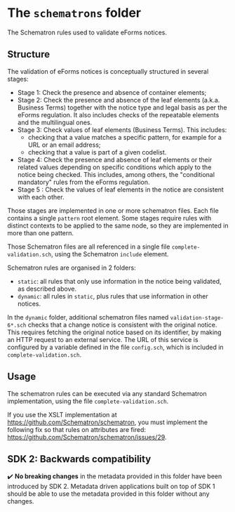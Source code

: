 # The `schematrons` folder

The Schematron rules used to validate eForms notices.

## Structure

The validation of eForms notices is conceptually structured in several stages:
- Stage 1: Check the presence and absence of container elements;
- Stage 2: Check the presence and absence of the leaf elements (a.k.a. Business Terms) together with the notice type and legal basis as per the eForms regulation. It also includes checks of the repeatable elements and the multilingual ones.
- Stage 3: Check values of leaf elements (Business Terms). This includes:
    - checking that a value matches a specific pattern, for example for a URL or an email address;
    - checking that a value is part of a given codelist.
- Stage 4: Check the presence and absence of leaf elements or their related values depending on specific conditions which apply to the notice being checked. This includes, among others, the "conditional mandatory" rules from the eForms regulation.
- Stage 5 : Check the values of leaf elements in the notice are consistent with each other.

Those stages are implemented in one or more schematron files. Each file contains a single `pattern` root element. Some stages require rules with distinct contexts to be applied to the same node, so they are implemented in more than one pattern.

Those Schematron files are all referenced in a single file `complete-validation.sch`, using the Schematron `include` element.

Schematron rules are organised in 2 folders:
* `static`: all rules that only use information in the notice being validated, as described above.
* `dynamic`: all rules in `static`, plus rules that use information in other notices.

In the `dynamic` folder, additional schematron files named `validation-stage-6*.sch` checks that a change notice is consistent with the original notice. This requires fetching the original notice based on its identifier, by making an HTTP request to an external service.
The URL of this service is configured by a variable defined in the file `config.sch`, which is included in `complete-validation.sch`.

## Usage

The schematron rules can be executed via any standard Schematron implementation, using the file `complete-validation.sch`.

If you use the XSLT implementation at https://github.com/Schematron/schematron, you must implement the following fix so that rules on attributes are fired: https://github.com/Schematron/schematron/issues/29.

## SDK 2: Backwards compatibility

:heavy_check_mark: **No breaking changes** in the metadata provided in this folder have been introduced by SDK 2. Metadata driven applications built on top of SDK 1 should be able to use the metadata provided in this folder without any changes.